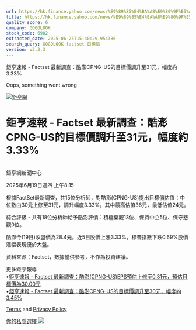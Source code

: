 ```yaml
---
url: https://hk.finance.yahoo.com/news/%E9%89%85%E4%BA%A8%E9%80%9F%E5%A0%B1-factset-%E6%9C%80%E6%96%B0%E8%AA%BF%E6%9F%A5-%E9%85%B7%E6%BE%8Ecpng-us%E7%9A%84%E7%9B%AE%E6%A8%99%E5%83%B9%E8%AA%BF%E5%8D%87%E8%87%B331%E5%85%83-121524957.html
title: https://hk.finance.yahoo.com/news/%E9%89%85%E4%BA%A8%E9%80%9F%E5%A0%B1-factset-%E6%9C%80%E6%96%B0%E8
quality_score: 6
company: GOGOLOOK
stock_code: 6902
extracted_date: 2025-06-25T15:40:29.954386
search_query: GOGOLOOK factset 目標價
version: v3.3.3
---
```


鉅亨速報 - Factset 最新調查：酷澎CPNG-US的目標價調升至31元，幅度約3.33% 


Oops, something went wrong

 

[![鉅亨網](https://s.yimg.com/ny/api/res/1.2/UM5hrThmhlnSiBO4o4qlLg--/YXBwaWQ9aGlnaGxhbmRlcjt3PTE0NjtoPTQ4O2NmPXdlYnA-/https://s.yimg.com/os/creatr-uploaded-images/2020-01/147c7630-36ab-11ea-ae7c-5ee7a0016555)](http://www.cnyes.com/ "鉅亨網")

# 鉅亨速報 - Factset 最新調查：酷澎CPNG-US的目標價調升至31元，幅度約3.33%

![](data:image/gif;base64,R0lGODlhAQABAIAAAAAAAP///ywAAAAAAQABAAACAUwAOw==)

鉅亨網新聞中心

2025年6月19日週四 上午8:15

根據FactSet最新調查，共15位分析師，對酷澎(CPNG-US)提出目標價估值：中位數由30元上修至31元，調升幅度3.33%。其中最高估值36元，最低估值24元。

綜合評級 - 共有18位分析師給予酷澎評價：積極樂觀13位、保持中立5位、保守悲觀0位。

酷澎今(19日)收盤價為28.4元。近5日股價上漲3.33%，標普指數下跌0.69%股價漲幅表現優於大盤。

資料來源：Factset，數據僅供參考，不作為投資建議。

更多鉅亨報導  
•[鉅亨速報 - Factset 最新調查：酷澎(CPNG-US)EPS預估上修至0.31元，預估目標價為30.00元](https://news.cnyes.com/news/id/5996391?utm_source=yahoo&utm_medium=RSS&utm_campaign=relate)  
•[鉅亨速報 - Factset 最新調查：酷澎CPNG-US的目標價調升至30元，幅度約3.45%](https://news.cnyes.com/news/id/5996389?utm_source=yahoo&utm_medium=RSS&utm_campaign=relate)

[Terms](https://guce.yahoo.com/terms?locale=zh-Hant-HK)  and [Privacy Policy](https://guce.yahoo.com/privacy-policy?locale=zh-Hant-HK)

[你的私隱選擇 ![](https://s.yimg.com/dv/static/siteApp/img/privacy-choice-control.png)](https://guce.yahoo.com/state-controls?locale=zh-Hant-HK&state=VA)